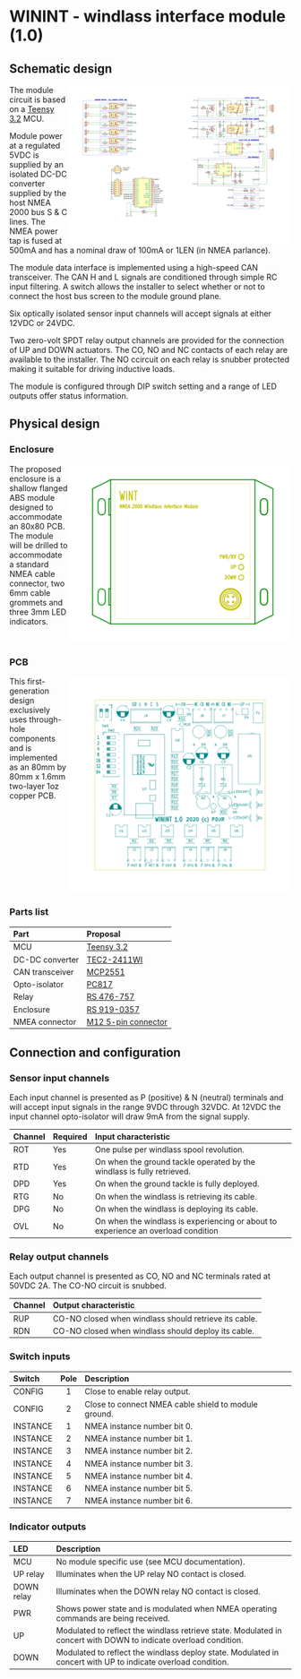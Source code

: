 # WININT - windlass interface module (1.0)

## Schematic design

<a href="schematic.pdf">
<img align="right" width="400" src="schematic.svg">
</a>

The module circuit is based on a
[Teensy 3.2](https://www.pjrc.com/store/teensy32.html)
MCU.

Module power at a regulated 5VDC is supplied by an isolated DC-DC
converter supplied by the host NMEA 2000 bus S & C lines.
The NMEA power tap is fused at 500mA and has a nominal draw of
100mA or 1LEN (in NMEA parlance).

The module data interface is implemented using a high-speed CAN
transceiver.
The CAN H and L signals are conditioned through simple RC input
filtering.
A switch allows the installer to select whether or not to connect
the host bus screen to the module ground plane.

Six optically isolated sensor input channels will accept signals
at either 12VDC or 24VDC.

Two zero-volt SPDT relay output channels are provided for the
connection of UP and DOWN actuators.
The CO, NO and NC contacts of each relay are available to the
installer.
The NO ccircuit on each relay is snubber protected making it
suitable for driving inductive loads.

The module is configured through DIP switch setting and a range of LED
outputs offer status information.

## Physical design

### Enclosure

<img align="right" width="400" src="enclosure.png">

The proposed enclosure is a shallow flanged ABS module designed to
accommodate an 80x80 PCB.
The module will be drilled to accommodate a standard NMEA cable
connector, two 6mm cable grommets and three 3mm LED indicators.

<br clear="right"/>

### PCB

<a href="pcb.pdf">
<img align="right" width="400" src="pcb.png">
</a>

This first-generation design exclusively uses through-hole components
and is implemented as an 80mm by 80mm x 1.6mm two-layer 1oz copper PCB.
<br clear="right"/>
### Parts list

| Part | Proposal |
|:-----|:---------|
| MCU  | [Teensy 3.2](https://www.pjrc.com/store/teensy32.html) |
| DC-DC converter | [TEC2-2411WI](https://www.tracopower.com/products/tec2wi.pdf) |
| CAN transceiver | [MCP2551](https://docs.rs-online.com/f763/0900766b8140ba57.pdf) |
| Opto-isolator   | [PC817](http://www.soselectronic.cz/a_info/resource/d/pc817.pdf) |
| Relay           | [RS 476-757](https://docs.rs-online.com/df01/0900766b8158318b.pdf) |
| Enclosure       | [RS 919-0357](https://docs.rs-online.com/960c/0900766b814af9a1.pdf) |
| NMEA connector  | [M12 5-pin connector](https://docs.rs-online.com/e3ad/0900766b8152901f.pdf) |


## Connection and configuration

### Sensor input channels

Each input channel is presented as P (positive) & N (neutral) terminals
and will accept input signals in the range 9VDC through 32VDC.
At 12VDC the input channel opto-isolator will draw 9mA from the signal
supply.

| Channel | Required | Input characteristic |
|:--------|:---------|:---------------------|
| ROT     | Yes      | One pulse per windlass spool revolution. |
| RTD     | Yes      | On when the ground tackle operated by the windlass is fully retrieved. |
| DPD     | Yes      | On when the ground tackle is fully deployed. |
| RTG     | No       | On when the windlass is retrieving its cable. |
| DPG     | No       | On when the windlass is deploying its cable. |
| OVL     | No       | On when the windlass is experiencing or about to experience an overload condition |

### Relay output channels

Each output channel is presented as CO, NO and NC terminals rated at
50VDC 2A.
The CO-NO circuit is snubbed.

| Channel | Output characteristic |
|:--------|:----------------------|
| RUP     | CO-NO closed when windlass should retrieve its cable. |
| RDN     | CO-NO closed when windlass should deploy its cable. |

### Switch inputs

| Switch   | Pole | Description |
|:---------|:----:|:------------|
| CONFIG   | 1    | Close to enable relay output. |
| CONFIG   | 2    | Close to connect NMEA cable shield to module ground. |
| INSTANCE | 1    | NMEA instance number bit 0. |
| INSTANCE | 2    | NMEA instance number bit 1. |
| INSTANCE | 3    | NMEA instance number bit 2. |
| INSTANCE | 4    | NMEA instance number bit 3. |
| INSTANCE | 5    | NMEA instance number bit 4. |
| INSTANCE | 6    | NMEA instance number bit 5. |
| INSTANCE | 7    | NMEA instance number bit 6. |

### Indicator outputs

| LED        | Description | 
|:-----------|:------------|
| MCU        | No module specific use (see MCU documentation). |
| UP relay   | Illuminates when the UP relay NO contact is closed. |
| DOWN relay | Illuminates when the DOWN relay NO contact is closed. |
| PWR        | Shows power state and is modulated when NMEA operating commands are being received. | 
| UP         | Modulated to reflect the windlass retrieve state. Modulated in concert with DOWN to indicate overload condition. |
| DOWN       | Modulated to reflect the windlass deploy state. Modulated in concert with UP to indicate overload condition. | 

